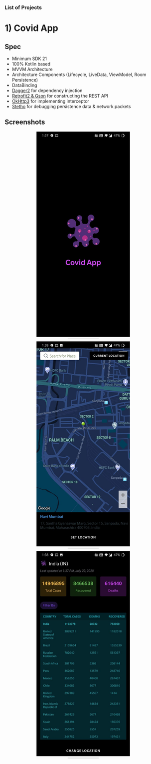 ### List of Projects

# 1) Covid App

## Spec
- Minimum SDK 21
- 100% Kotlin based
- MVVM Architecture
- Architecture Components (Lifecycle, LiveData, ViewModel, Room Persistence)
- DataBinding
- [Dagger2](https://github.com/google/dagger) for dependency injection
- [Retrofit2 & Gson](https://github.com/square/retrofit) for constructing the REST API
- [OkHttp3](https://github.com/square/okhttp) for implementing interceptor
- [Stetho](https://github.com/facebook/stetho) for debugging persistence data & network packets

## Screenshots
<p align="center">
  <img src="/Images/CovidApp/Image1.jpeg" width="300">
  <img src="/Images/CovidApp/Image2.jpeg" width="300">
  <img src="/Images/CovidApp/Image3.jpeg" width="300">
</p>

